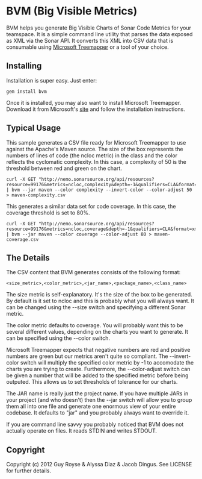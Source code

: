 BVM (Big Visible Metrics)
=========================

BVM helps you generate Big Visible Charts of Sonar Code Metrics for your teamspace.  It is a simple command line utility that parses the data exposed as XML via the Sonar API.  It converts this XML into CSV data that is consumable using [Microsoft Treemapper](http://research.microsoft.com/en-us/downloads/3f3ed95e-26d8-4616-a06c-b609df29756f/default.aspx) or a tool of your choice.  

Installing
----------

Installation is super easy.  Just enter:

    gem install bvm

Once it is installed, you may also want to install Microsoft Treemapper.  Download it from Microsoft's [site](http://research.microsoft.com/en-us/downloads/3f3ed95e-26d8-4616-a06c-b609df29756f/default.aspx) and follow the installation instructions.

Typical Usage
-------------

This sample generates a CSV file ready for Microsoft Treemapper to use against the Apache's Maven source.  The size of the box represents the numbers of lines of code (the ncloc metric) in the class and the color reflects the cyclomatic complexity.  In this case, a complexity of 50 is the threshold between red and green on the chart. 

    curl -X GET "http://nemo.sonarsource.org/api/resources?resource=99176&metrics=ncloc,complexity&depth=-1&qualifiers=CLA&format=xml" | bvm --jar maven --color complexity --invert-color --color-adjust 50 > maven-complexity.csv

This generates a similar data set for code coverage.  In this case, the coverage threshold is set to 80%.

    curl -X GET "http://nemo.sonarsource.org/api/resources?resource=99176&metrics=ncloc,coverage&depth=-1&qualifiers=CLA&format=xml" | bvm --jar maven --color coverage --color-adjust 80 > maven-coverage.csv

The Details
-----------

The CSV content that BVM generates consists of the following format:

    <size_metric>,<color_metric>,<jar_name>,<package_name>,<class_name>

The size metric is self-explanatory.  It's the size of the box to be generated.  By default is it set to ncloc and this is probably what you will always want.  It can be changed using the --size switch and specifying a different Sonar metric.

The color metric defaults to coverage.  You will probably want this to be several different values, depending on the charts you want to generate.  It can be specified using the --color switch.

Microsoft Treemapper expects that negative numbers are red and positive numbers are green but our metrics aren't quite so compliant.  The --invert-color switch will multiply the specified color metric by -1 to accomodate the charts you are trying to create.  Furthermore, the --color-adjust switch can be given a number that will be added to the specified metric before being outputed.  This allows us to set thresholds of tolerance for our charts.

The JAR name is really just the project name.  If you have multiple JARs in your project (and who doesn't) then the --jar switch will allow you to group them all into one file and generate one enormous view of your entire codebase.  It defaults to "jar" and you probably always want to override it.

If you are command line savvy you probably noticed that BVM does not actually operate on files.  It reads STDIN and writes STDOUT.

Copyright
---------

Copyright (c) 2012 Guy Royse & Alyssa Diaz & Jacob Dingus. See LICENSE for further details.
